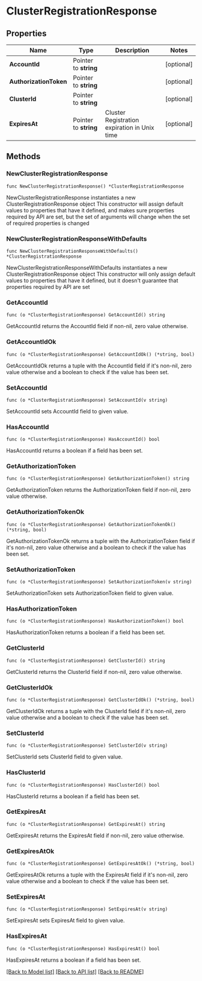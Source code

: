 # ClusterRegistrationResponse

## Properties

Name | Type | Description | Notes
------------ | ------------- | ------------- | -------------
**AccountId** | Pointer to **string** |  | [optional] 
**AuthorizationToken** | Pointer to **string** |  | [optional] 
**ClusterId** | Pointer to **string** |  | [optional] 
**ExpiresAt** | Pointer to **string** | Cluster Registration expiration in Unix time | [optional] 

## Methods

### NewClusterRegistrationResponse

`func NewClusterRegistrationResponse() *ClusterRegistrationResponse`

NewClusterRegistrationResponse instantiates a new ClusterRegistrationResponse object
This constructor will assign default values to properties that have it defined,
and makes sure properties required by API are set, but the set of arguments
will change when the set of required properties is changed

### NewClusterRegistrationResponseWithDefaults

`func NewClusterRegistrationResponseWithDefaults() *ClusterRegistrationResponse`

NewClusterRegistrationResponseWithDefaults instantiates a new ClusterRegistrationResponse object
This constructor will only assign default values to properties that have it defined,
but it doesn't guarantee that properties required by API are set

### GetAccountId

`func (o *ClusterRegistrationResponse) GetAccountId() string`

GetAccountId returns the AccountId field if non-nil, zero value otherwise.

### GetAccountIdOk

`func (o *ClusterRegistrationResponse) GetAccountIdOk() (*string, bool)`

GetAccountIdOk returns a tuple with the AccountId field if it's non-nil, zero value otherwise
and a boolean to check if the value has been set.

### SetAccountId

`func (o *ClusterRegistrationResponse) SetAccountId(v string)`

SetAccountId sets AccountId field to given value.

### HasAccountId

`func (o *ClusterRegistrationResponse) HasAccountId() bool`

HasAccountId returns a boolean if a field has been set.

### GetAuthorizationToken

`func (o *ClusterRegistrationResponse) GetAuthorizationToken() string`

GetAuthorizationToken returns the AuthorizationToken field if non-nil, zero value otherwise.

### GetAuthorizationTokenOk

`func (o *ClusterRegistrationResponse) GetAuthorizationTokenOk() (*string, bool)`

GetAuthorizationTokenOk returns a tuple with the AuthorizationToken field if it's non-nil, zero value otherwise
and a boolean to check if the value has been set.

### SetAuthorizationToken

`func (o *ClusterRegistrationResponse) SetAuthorizationToken(v string)`

SetAuthorizationToken sets AuthorizationToken field to given value.

### HasAuthorizationToken

`func (o *ClusterRegistrationResponse) HasAuthorizationToken() bool`

HasAuthorizationToken returns a boolean if a field has been set.

### GetClusterId

`func (o *ClusterRegistrationResponse) GetClusterId() string`

GetClusterId returns the ClusterId field if non-nil, zero value otherwise.

### GetClusterIdOk

`func (o *ClusterRegistrationResponse) GetClusterIdOk() (*string, bool)`

GetClusterIdOk returns a tuple with the ClusterId field if it's non-nil, zero value otherwise
and a boolean to check if the value has been set.

### SetClusterId

`func (o *ClusterRegistrationResponse) SetClusterId(v string)`

SetClusterId sets ClusterId field to given value.

### HasClusterId

`func (o *ClusterRegistrationResponse) HasClusterId() bool`

HasClusterId returns a boolean if a field has been set.

### GetExpiresAt

`func (o *ClusterRegistrationResponse) GetExpiresAt() string`

GetExpiresAt returns the ExpiresAt field if non-nil, zero value otherwise.

### GetExpiresAtOk

`func (o *ClusterRegistrationResponse) GetExpiresAtOk() (*string, bool)`

GetExpiresAtOk returns a tuple with the ExpiresAt field if it's non-nil, zero value otherwise
and a boolean to check if the value has been set.

### SetExpiresAt

`func (o *ClusterRegistrationResponse) SetExpiresAt(v string)`

SetExpiresAt sets ExpiresAt field to given value.

### HasExpiresAt

`func (o *ClusterRegistrationResponse) HasExpiresAt() bool`

HasExpiresAt returns a boolean if a field has been set.


[[Back to Model list]](../README.md#documentation-for-models) [[Back to API list]](../README.md#documentation-for-api-endpoints) [[Back to README]](../README.md)


